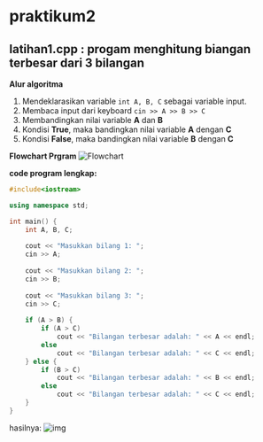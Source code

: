 # praktikum2

## latihan1.cpp : progam menghitung biangan terbesar dari 3 bilangan

**Alur algoritma**
1. Mendeklarasikan variable `int A, B, C` sebagai variable input.
2. Membaca input dari keyboard `cin >> A >> B >> C`
3. Membandingkan nilai variable **A** dan **B**
4. Kondisi **True**, maka bandingkan nilai variable **A** dengan **C**
5. Kondisi **False**, maka bandingkan nilai variable **B** dengan **C**

**Flowchart Prgram** 
![Flowchart](https://raw.githubusercontent.com/abuazzam/praktikum2/master/flowchart.png)

**code program lengkap:**
```c++
#include<iostream>

using namespace std;

int main() {
    int A, B, C;
    
    cout << "Masukkan bilang 1: "; 
    cin >> A;
    
    cout << "Masukkan bilang 2: "; 
    cin >> B;
    
    cout << "Masukkan bilang 3: "; 
    cin >> C;
    
    if (A > B) {
        if (A > C) 
            cout << "Bilangan terbesar adalah: " << A << endl;
        else 
            cout << "Bilangan terbesar adalah: " << C << endl;
    } else {
        if (B > C) 
            cout << "Bilangan terbesar adalah: " << B << endl;
        else 
            cout << "Bilangan terbesar adalah: " << C << endl;
    } 
}
```

hasilnya:
![img](https://raw.githubusercontent.com/abuazzam/praktikum2/master/hasil.png)

